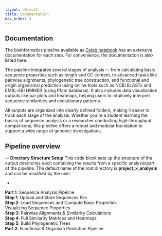 ```yaml
---
layout: default
title: Documentation
nav_order: 2
---
```


## Documentation

The bioinformatics pipeline available as [Colab notebook](https://colab.research.google.com/github/luquelab/bioinformatics-teamCanes/blob/main/notebooks/main_pipeline.ipynb) has an extensive documentation for each step. For convenience, the documentation is also listed here.

The pipeline integrates several stages of analysis — from calculating basic sequence properties such as length and GC content, to advanced tasks like pairwise alignments, phylogenetic tree construction, and functional and origin organismal prediction using online tools such as NCBI BLASTx and EMBL-EBI HMMER (using Pfam database). It also includes data visualization outputs like bar plots and heatmaps, helping users to intuitively interpret sequence similarities and evolutionary patterns.

All outputs are organized into clearly defined folders, making it easier to track each stage of the analysis. Whether you're a student learning the basics of sequence analysis or a researcher conducting high-throughput comparisons, this pipeline offers a robust and modular foundation to support a wide range of genomic investigations.   

## Pipeline overview
--
**Directory Structure Setup**
This code block sets up the structure of the output directories each containing the results from a specific analysis/part of the pipeline. The default name of the root directory is **project_x_analysis** and can be modified by the user.

-
**Part 1**: Sequence Analysis Pipeline  
    **Step 1**: Upload and Store Sequences File  
    **Step 2**: Load Sequences and Compute Basic Properties  
        Visualizing Sequence Properties  
    **Step 3**: Pairwise Alignments & Similarity Calculations  
    **Step 4**: Full Similarity Matrices and Heatmaps  
    **Step 5**: Build Phylogenetic Trees  
**Part 2**: Functional & Organism Prediction Pipeline   
